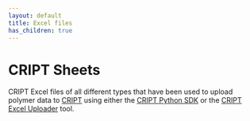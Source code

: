 ```yaml
---
layout: default
title: Excel files
has_children: true
---
```


# CRIPT Sheets

CRIPT Excel files of all different types that have been used to upload polymer data to [CRIPT](https://criptapp.org) using either the [CRIPT Python SDK](https://c-accel-cript.github.io/cript/) or the [CRIPT Excel Uploader](https://c-accel-cript.github.io/cript-excel-uploader/) tool.
